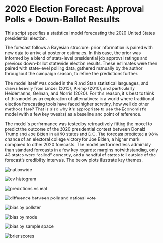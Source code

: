 # 2020 Election Forecast: Approval Polls + Down-Ballot Results
This script specifies a statistical model forecasting the 2020 United States presidential election.

The forecast follows a Bayesian structure: prior information is paired with new data to arrive at posterior estimates. In this case, the prior was informed by a blend of state-level presidential job approval ratings and previous down-ballot statewide election results. These estimates were then paired with state-level polling data, gathered manually by the author throughout the campaign season, to refine the predictions further.

The model itself was coded in the R and Stan statistical languages, and draws heavily from Linzer (2013), Kremp (2016), and particularly Heidemanns, Gelman, and Morris (2020). For this reason, it's best to think of this model as an exploration of alternatives: in a world where traditional election forecasting tools have faced higher scrutiny, how well do other methods fare? That is also why it's appropriate to use the Economist's model (with a few key tweaks) as a baseline and point of reference.

The model's performance was tested by retroactively fitting the model to predict the outcome of the 2020 presidential contest between Donald Trump and Joe Biden in all 50 states and D.C. The forecast predicted  a 98% chance of an electoral college victory for Joe Biden, a higher mark compared to other 2020 forecasts. The model performed less admirably than standard forecasts in a few key regards: margins notwithstanding, only 43 states were “called” correctly, and a handful of states fell outside of the forecast’s credibility intervals. The below plots illustrate key themes.

![nationwide](https://github.com/bradwascher/forfunforecast2020/assets/38922214/ebc35dca-6a0f-4f85-bbf2-9d34b6a291d3)

![ev histogram](https://github.com/bradwascher/forfunforecast2020/assets/38922214/2d65f194-cf1f-4d25-8202-84bce87e6d05)

![predictions vs real](https://github.com/bradwascher/forfunforecast2020/assets/38922214/62ed604f-6e78-4746-bd18-358892d3dec1)

![difference between polls and national vote](https://github.com/bradwascher/forfunforecast2020/assets/38922214/41e3deaa-6d94-4e1f-a438-a30bc96906fe)

![bias by pollster](https://github.com/bradwascher/forfunforecast2020/assets/38922214/8a1af5df-bd5c-482a-b095-4cb36758316a)

![bias by mode](https://github.com/bradwascher/forfunforecast2020/assets/38922214/376e1e0d-24ba-451c-9553-a256758b2d7b)

![bias by sample space](https://github.com/bradwascher/forfunforecast2020/assets/38922214/4b9f7793-cbe9-4d8e-84f8-bf2c26ca1232)

![brier scores](https://github.com/bradwascher/forfunforecast2020/assets/38922214/5ae53d88-d415-4e1f-b509-4520f24b96c0)

